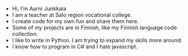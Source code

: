 - Hi, I’m Aarni Junkkala
- I am a teacher at Salo region vocational college.
- I create code for my own fun and share them here.
- Some of my projects are in Finnish, like my Finnish language code collection.
- I like to write in Python. I am trying to expand my skills more around.
- I know how to program in C# and I hate javascript.
